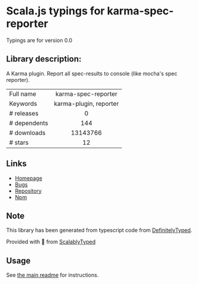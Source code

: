 
# Scala.js typings for karma-spec-reporter

Typings are for version 0.0

## Library description:
A Karma plugin. Report all spec-results to console (like mocha's spec reporter).

|                    |                 |
| ------------------ | :-------------: |
| Full name          | karma-spec-reporter |
| Keywords           | karma-plugin, reporter |
| # releases         | 0 |
| # dependents       | 144 |
| # downloads        | 13143766 |
| # stars            | 12 |

## Links
- [Homepage](https://github.com/mlex/karma-spec-reporter#readme)
- [Bugs](https://github.com/mlex/karma-spec-reporter/issues)
- [Repository](https://github.com/mlex/karma-spec-reporter)
- [Npm](https://www.npmjs.com/package/karma-spec-reporter)
    


## Note
This library has been generated from typescript code from [DefinitelyTyped](https://definitelytyped.org).

Provided with :purple_heart: from [ScalablyTyped](https://github.com/oyvindberg/ScalablyTyped)

## Usage
See [the main readme](../../readme.md) for instructions.



